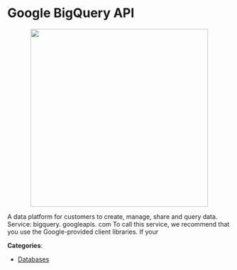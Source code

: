 # Google BigQuery API
<p align="center">
    <img width="400" src="https://raw.githubusercontent.com/apis-list/apis-list/apis/google-bigquery-api/logo_256x256.png" />
</p>

A data platform for customers to create, manage, share and query data.  Service: bigquery. googleapis. com To call this service, we recommend that you use the Google-provided client libraries. If your



**Categories**:
- [Databases](https://github.com/apis-list/apis-list#databases)




